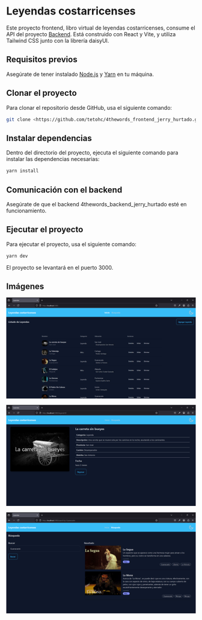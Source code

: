 # Leyendas costarricenses

Este proyecto frontend, libro virtual de leyendas costarricenses, consume el API del proyecto [Backend](https://github.com/tetohc/4thewords_backend_jerry_hurtado). Está construido con React y Vite, y utiliza Tailwind CSS junto con la librería daisyUI.

## Requisitos previos

Asegúrate de tener instalado [Node.js](https://nodejs.org/) y [Yarn](https://classic.yarnpkg.com/en/docs/install/#mac-stable) en tu máquina.

## Clonar el proyecto

Para clonar el repositorio desde GitHub, usa el siguiente comando:

```bash
git clone <https://github.com/tetohc/4thewords_frontend_jerry_hurtado.git>
```

## Instalar dependencias

Dentro del directorio del proyecto, ejecuta el siguiente comando para instalar las dependencias necesarias:

```bash
yarn install
```

## Comunicación con el backend

Asegúrate de que el backend 4thewords_backend_jerry_hurtado esté en funcionamiento.

## Ejecutar el proyecto

Para ejecutar el proyecto, usa el siguiente comando:

```bash
yarn dev
```

El proyecto se levantará en el puerto 3000.

## Imágenes

![Jerry Hurtado Banner](https://raw.githubusercontent.com/tetohc/MediaResources/refs/heads/main/images/covers/legends-01.png)

![Jerry Hurtado Banner](https://raw.githubusercontent.com/tetohc/MediaResources/refs/heads/main/images/covers/legends-02.png)

![Jerry Hurtado Banner](https://raw.githubusercontent.com/tetohc/MediaResources/refs/heads/main/images/covers/legends-03.png)
